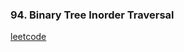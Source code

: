 ### 94. Binary Tree Inorder Traversal

[leetcode](https://leetcode.com/problems/binary-tree-inorder-traversal)